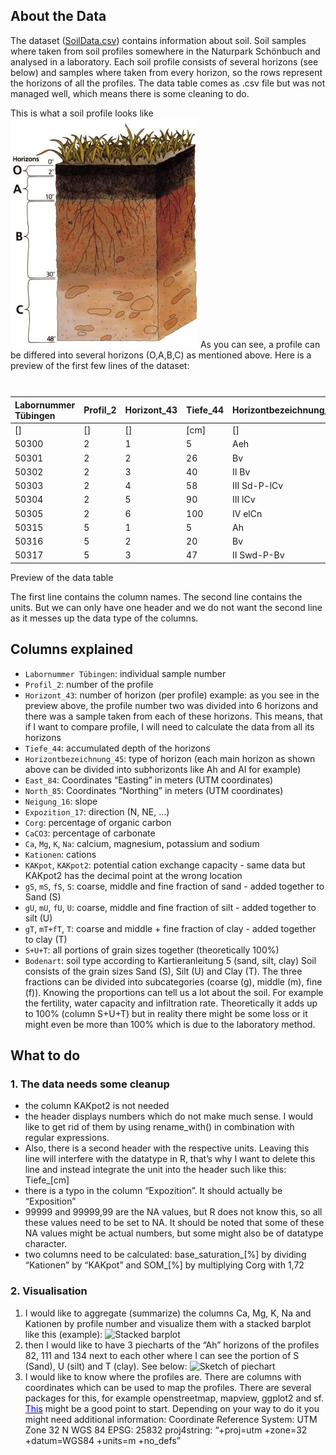 ## About the Data

The dataset ([SoilData.csv](SoilData.csv)) contains information about
soil. Soil samples where taken from soil profiles somewhere in the
Naturpark Schönbuch and analysed in a laboratory. Each soil profile
consists of several horizons (see below) and samples where taken from
every horizon, so the rows represent the horizons of all the profiles.
The data table comes as .csv file but was not managed well, which means
there is some cleaning to do.

This is what a soil profile looks like ![soil profile](soilprofile.jpg)
As you can see, a profile can be differed into several horizons
(O,A,B,C) as mentioned above. Here is a preview of the first few lines
of the dataset:

<table style="width:100%;">
<caption>Preview of the data table</caption>
<colgroup>
<col style="width: 7%" />
<col style="width: 3%" />
<col style="width: 4%" />
<col style="width: 3%" />
<col style="width: 8%" />
<col style="width: 2%" />
<col style="width: 3%" />
<col style="width: 3%" />
<col style="width: 5%" />
<col style="width: 1%" />
<col style="width: 2%" />
<col style="width: 3%" />
<col style="width: 3%" />
<col style="width: 3%" />
<col style="width: 3%" />
<col style="width: 3%" />
<col style="width: 3%" />
<col style="width: 3%" />
<col style="width: 2%" />
<col style="width: 2%" />
<col style="width: 2%" />
<col style="width: 2%" />
<col style="width: 1%" />
<col style="width: 2%" />
<col style="width: 2%" />
<col style="width: 2%" />
<col style="width: 2%" />
<col style="width: 2%" />
<col style="width: 2%" />
<col style="width: 2%" />
<col style="width: 3%" />
</colgroup>
<thead>
<tr class="header">
<th style="text-align: left;">Labornummer Tübingen</th>
<th style="text-align: left;">Profil_2</th>
<th style="text-align: left;">Horizont_43</th>
<th style="text-align: left;">Tiefe_44</th>
<th style="text-align: left;">Horizontbezeichnung_45</th>
<th style="text-align: left;">East_84</th>
<th style="text-align: left;">North_85</th>
<th style="text-align: left;">Neigung_16</th>
<th style="text-align: left;">Expozition_17</th>
<th style="text-align: left;">Corg</th>
<th style="text-align: left;">CaCO3</th>
<th style="text-align: left;">Ca</th>
<th style="text-align: left;">Mg</th>
<th style="text-align: left;">K</th>
<th style="text-align: left;">Na</th>
<th style="text-align: left;">Kationen</th>
<th style="text-align: left;">KAKpot</th>
<th style="text-align: left;">KAKpot 2</th>
<th style="text-align: left;">gS</th>
<th style="text-align: left;">mS</th>
<th style="text-align: left;">fS</th>
<th style="text-align: left;">S</th>
<th style="text-align: left;">gU</th>
<th style="text-align: left;">mU</th>
<th style="text-align: left;">fU</th>
<th style="text-align: left;">U</th>
<th style="text-align: left;">gT</th>
<th style="text-align: left;">mT+fT</th>
<th style="text-align: left;">T</th>
<th style="text-align: left;">S+U+T</th>
<th style="text-align: left;">Bodenart</th>
</tr>
</thead>
<tbody>
<tr class="odd">
<td style="text-align: left;">[]</td>
<td style="text-align: left;">[]</td>
<td style="text-align: left;">[]</td>
<td style="text-align: left;">[cm]</td>
<td style="text-align: left;">[]</td>
<td style="text-align: left;">[]</td>
<td style="text-align: left;">[]</td>
<td style="text-align: left;">[ % ]</td>
<td style="text-align: left;">[]</td>
<td style="text-align: left;">[%]</td>
<td style="text-align: left;">[%]</td>
<td style="text-align: left;">[mmol/kg]</td>
<td style="text-align: left;">[mmol/kg]</td>
<td style="text-align: left;">[mmol/kg]</td>
<td style="text-align: left;">[mmol/kg]</td>
<td style="text-align: left;">[mmol/kg]</td>
<td style="text-align: left;">[mmol/kg]</td>
<td style="text-align: left;">[cmol/kg]</td>
<td style="text-align: left;">[%]</td>
<td style="text-align: left;">[%]</td>
<td style="text-align: left;">[%]</td>
<td style="text-align: left;">[%]</td>
<td style="text-align: left;">[%]</td>
<td style="text-align: left;">[%]</td>
<td style="text-align: left;">[%]</td>
<td style="text-align: left;">[%]</td>
<td style="text-align: left;">[%]</td>
<td style="text-align: left;">[%]</td>
<td style="text-align: left;">[%]</td>
<td style="text-align: left;">[%]</td>
<td style="text-align: left;">[]</td>
</tr>
<tr class="even">
<td style="text-align: left;">50300</td>
<td style="text-align: left;">2</td>
<td style="text-align: left;">1</td>
<td style="text-align: left;">5</td>
<td style="text-align: left;">Aeh</td>
<td style="text-align: left;">498818</td>
<td style="text-align: left;">5380428</td>
<td style="text-align: left;">0</td>
<td style="text-align: left;">99999,99</td>
<td style="text-align: left;">3,99</td>
<td style="text-align: left;">0</td>
<td style="text-align: left;">20,56</td>
<td style="text-align: left;">3,79</td>
<td style="text-align: left;">1,12</td>
<td style="text-align: left;">0,50</td>
<td style="text-align: left;">25,46</td>
<td style="text-align: left;">110,85</td>
<td style="text-align: left;">11,08</td>
<td style="text-align: left;">40,86</td>
<td style="text-align: left;">27,71</td>
<td style="text-align: left;">10,97</td>
<td style="text-align: left;">79,50</td>
<td style="text-align: left;">3,40</td>
<td style="text-align: left;">5,60</td>
<td style="text-align: left;">4,00</td>
<td style="text-align: left;">13,00</td>
<td style="text-align: left;">3,60</td>
<td style="text-align: left;">3,70</td>
<td style="text-align: left;">7,30</td>
<td style="text-align: left;">99,80</td>
<td style="text-align: left;">Sl2</td>
</tr>
<tr class="odd">
<td style="text-align: left;">50301</td>
<td style="text-align: left;">2</td>
<td style="text-align: left;">2</td>
<td style="text-align: left;">26</td>
<td style="text-align: left;">Bv</td>
<td style="text-align: left;">498818</td>
<td style="text-align: left;">5380428</td>
<td style="text-align: left;">0</td>
<td style="text-align: left;">99999,99</td>
<td style="text-align: left;">0,13</td>
<td style="text-align: left;">0</td>
<td style="text-align: left;">0,05</td>
<td style="text-align: left;">0,41</td>
<td style="text-align: left;">0,25</td>
<td style="text-align: left;">0,50</td>
<td style="text-align: left;">0,50</td>
<td style="text-align: left;">33,14</td>
<td style="text-align: left;">3,31</td>
<td style="text-align: left;">57,34</td>
<td style="text-align: left;">19,04</td>
<td style="text-align: left;">6,72</td>
<td style="text-align: left;">83,10</td>
<td style="text-align: left;">2,50</td>
<td style="text-align: left;">3,50</td>
<td style="text-align: left;">3,30</td>
<td style="text-align: left;">9,30</td>
<td style="text-align: left;">3,40</td>
<td style="text-align: left;">4,10</td>
<td style="text-align: left;">7,50</td>
<td style="text-align: left;">99,90</td>
<td style="text-align: left;">St2</td>
</tr>
<tr class="even">
<td style="text-align: left;">50302</td>
<td style="text-align: left;">2</td>
<td style="text-align: left;">3</td>
<td style="text-align: left;">40</td>
<td style="text-align: left;">II Bv</td>
<td style="text-align: left;">498818</td>
<td style="text-align: left;">5380428</td>
<td style="text-align: left;">0</td>
<td style="text-align: left;">99999,99</td>
<td style="text-align: left;">0,70</td>
<td style="text-align: left;">0</td>
<td style="text-align: left;">0,05</td>
<td style="text-align: left;">0,10</td>
<td style="text-align: left;">0,25</td>
<td style="text-align: left;">0,50</td>
<td style="text-align: left;">0,50</td>
<td style="text-align: left;">49,16</td>
<td style="text-align: left;">4,92</td>
<td style="text-align: left;">33,65</td>
<td style="text-align: left;">30,71</td>
<td style="text-align: left;">10,37</td>
<td style="text-align: left;">74,72</td>
<td style="text-align: left;">3,70</td>
<td style="text-align: left;">6,10</td>
<td style="text-align: left;">5,30</td>
<td style="text-align: left;">15,10</td>
<td style="text-align: left;">4,30</td>
<td style="text-align: left;">5,70</td>
<td style="text-align: left;">10,00</td>
<td style="text-align: left;">99,82</td>
<td style="text-align: left;">Sl3</td>
</tr>
<tr class="odd">
<td style="text-align: left;">50303</td>
<td style="text-align: left;">2</td>
<td style="text-align: left;">4</td>
<td style="text-align: left;">58</td>
<td style="text-align: left;">III Sd-P-lCv</td>
<td style="text-align: left;">498818</td>
<td style="text-align: left;">5380428</td>
<td style="text-align: left;">0</td>
<td style="text-align: left;">99999,99</td>
<td style="text-align: left;">0,14</td>
<td style="text-align: left;">0</td>
<td style="text-align: left;">58,55</td>
<td style="text-align: left;">40,37</td>
<td style="text-align: left;">2,14</td>
<td style="text-align: left;">0,50</td>
<td style="text-align: left;">101,07</td>
<td style="text-align: left;">143,74</td>
<td style="text-align: left;">14,37</td>
<td style="text-align: left;">21,17</td>
<td style="text-align: left;">23,79</td>
<td style="text-align: left;">9,44</td>
<td style="text-align: left;">54,40</td>
<td style="text-align: left;">1,50</td>
<td style="text-align: left;">2,20</td>
<td style="text-align: left;">2,50</td>
<td style="text-align: left;">6,20</td>
<td style="text-align: left;">4,20</td>
<td style="text-align: left;">35,10</td>
<td style="text-align: left;">39,30</td>
<td style="text-align: left;">99,90</td>
<td style="text-align: left;">Ts3</td>
</tr>
<tr class="even">
<td style="text-align: left;">50304</td>
<td style="text-align: left;">2</td>
<td style="text-align: left;">5</td>
<td style="text-align: left;">90</td>
<td style="text-align: left;">III lCv</td>
<td style="text-align: left;">498818</td>
<td style="text-align: left;">5380428</td>
<td style="text-align: left;">0</td>
<td style="text-align: left;">99999,99</td>
<td style="text-align: left;">0,12</td>
<td style="text-align: left;">0</td>
<td style="text-align: left;">122,43</td>
<td style="text-align: left;">75</td>
<td style="text-align: left;">0,25</td>
<td style="text-align: left;">0,50</td>
<td style="text-align: left;">197,43</td>
<td style="text-align: left;">212,45</td>
<td style="text-align: left;">21,24</td>
<td style="text-align: left;">8</td>
<td style="text-align: left;">7,28</td>
<td style="text-align: left;">10,78</td>
<td style="text-align: left;">26,06</td>
<td style="text-align: left;">3,90</td>
<td style="text-align: left;">9,30</td>
<td style="text-align: left;">14,70</td>
<td style="text-align: left;">27,90</td>
<td style="text-align: left;">14,20</td>
<td style="text-align: left;">31,80</td>
<td style="text-align: left;">46,00</td>
<td style="text-align: left;">99,96</td>
<td style="text-align: left;">Tl</td>
</tr>
<tr class="odd">
<td style="text-align: left;">50305</td>
<td style="text-align: left;">2</td>
<td style="text-align: left;">6</td>
<td style="text-align: left;">100</td>
<td style="text-align: left;">IV elCn</td>
<td style="text-align: left;">498818</td>
<td style="text-align: left;">5380428</td>
<td style="text-align: left;">0</td>
<td style="text-align: left;">99999,99</td>
<td style="text-align: left;">0,04</td>
<td style="text-align: left;">0,81</td>
<td style="text-align: left;">143,19</td>
<td style="text-align: left;">77,98</td>
<td style="text-align: left;">0,25</td>
<td style="text-align: left;">0,50</td>
<td style="text-align: left;">221,17</td>
<td style="text-align: left;">221,25</td>
<td style="text-align: left;">22,13</td>
<td style="text-align: left;">5,90</td>
<td style="text-align: left;">3,40</td>
<td style="text-align: left;">5,70</td>
<td style="text-align: left;">15,00</td>
<td style="text-align: left;">3,50</td>
<td style="text-align: left;">13,60</td>
<td style="text-align: left;">19,60</td>
<td style="text-align: left;">36,70</td>
<td style="text-align: left;">17,20</td>
<td style="text-align: left;">30,40</td>
<td style="text-align: left;">47,60</td>
<td style="text-align: left;">99,30</td>
<td style="text-align: left;">Tu2</td>
</tr>
<tr class="even">
<td style="text-align: left;">50315</td>
<td style="text-align: left;">5</td>
<td style="text-align: left;">1</td>
<td style="text-align: left;">5</td>
<td style="text-align: left;">Ah</td>
<td style="text-align: left;">498795</td>
<td style="text-align: left;">5380779</td>
<td style="text-align: left;">1</td>
<td style="text-align: left;">E</td>
<td style="text-align: left;">4,69</td>
<td style="text-align: left;">0</td>
<td style="text-align: left;">9,59</td>
<td style="text-align: left;">2,49</td>
<td style="text-align: left;">0,64</td>
<td style="text-align: left;">0,50</td>
<td style="text-align: left;">12,71</td>
<td style="text-align: left;">152,26</td>
<td style="text-align: left;">15,23</td>
<td style="text-align: left;">16,61</td>
<td style="text-align: left;">32,35</td>
<td style="text-align: left;">13,49</td>
<td style="text-align: left;">62,50</td>
<td style="text-align: left;">5,10</td>
<td style="text-align: left;">6,10</td>
<td style="text-align: left;">6,70</td>
<td style="text-align: left;">17,90</td>
<td style="text-align: left;">6,60</td>
<td style="text-align: left;">13,20</td>
<td style="text-align: left;">19,80</td>
<td style="text-align: left;">100,20</td>
<td style="text-align: left;">Ls4</td>
</tr>
<tr class="odd">
<td style="text-align: left;">50316</td>
<td style="text-align: left;">5</td>
<td style="text-align: left;">2</td>
<td style="text-align: left;">20</td>
<td style="text-align: left;">Bv</td>
<td style="text-align: left;">498795</td>
<td style="text-align: left;">5380779</td>
<td style="text-align: left;">1</td>
<td style="text-align: left;">E</td>
<td style="text-align: left;">0,91</td>
<td style="text-align: left;">0</td>
<td style="text-align: left;">7,09</td>
<td style="text-align: left;">2,55</td>
<td style="text-align: left;">0,25</td>
<td style="text-align: left;">0,50</td>
<td style="text-align: left;">9,64</td>
<td style="text-align: left;">86,33</td>
<td style="text-align: left;">8,63</td>
<td style="text-align: left;">18,78</td>
<td style="text-align: left;">26,12</td>
<td style="text-align: left;">12,39</td>
<td style="text-align: left;">57,30</td>
<td style="text-align: left;">4,50</td>
<td style="text-align: left;">6,20</td>
<td style="text-align: left;">8</td>
<td style="text-align: left;">18,70</td>
<td style="text-align: left;">7,80</td>
<td style="text-align: left;">16,40</td>
<td style="text-align: left;">24,20</td>
<td style="text-align: left;">100,20</td>
<td style="text-align: left;">Ls4</td>
</tr>
<tr class="even">
<td style="text-align: left;">50317</td>
<td style="text-align: left;">5</td>
<td style="text-align: left;">3</td>
<td style="text-align: left;">47</td>
<td style="text-align: left;">II Swd-P-Bv</td>
<td style="text-align: left;">498795</td>
<td style="text-align: left;">5380779</td>
<td style="text-align: left;">1</td>
<td style="text-align: left;">E</td>
<td style="text-align: left;">0,44</td>
<td style="text-align: left;">0</td>
<td style="text-align: left;">128,22</td>
<td style="text-align: left;">27,04</td>
<td style="text-align: left;">0,25</td>
<td style="text-align: left;">0,50</td>
<td style="text-align: left;">155,26</td>
<td style="text-align: left;">207,79</td>
<td style="text-align: left;">20,78</td>
<td style="text-align: left;">2,41</td>
<td style="text-align: left;">26,98</td>
<td style="text-align: left;">4,74</td>
<td style="text-align: left;">34,13</td>
<td style="text-align: left;">1,70</td>
<td style="text-align: left;">2,50</td>
<td style="text-align: left;">4,30</td>
<td style="text-align: left;">8,50</td>
<td style="text-align: left;">8,10</td>
<td style="text-align: left;">49,10</td>
<td style="text-align: left;">57,20</td>
<td style="text-align: left;">99,83</td>
<td style="text-align: left;">Ts2</td>
</tr>
</tbody>
</table>

Preview of the data table

The first line contains the column names. The second line contains the
units. But we can only have one header and we do not want the second
line as it messes up the data type of the columns.

## Columns explained

-   `Labornummer Tübingen`: individual sample number
-   `Profil_2`: number of the profile
-   `Horizont_43`: number of horizon (per profile) example: as you see
    in the preview above, the profile number two was divided into 6
    horizons and there was a sample taken from each of these horizons.
    This means, that if I want to compare profile, I will need to
    calculate the data from all its horizons
-   `Tiefe_44`: accumulated depth of the horizons
-   `Horizontbezeichnung_45`: type of horizon (each main horizon as
    shown above can be divided into subhorizonts like Ah and Al for
    example)
-   `East_84`: Coordinates “Easting” in meters (UTM coordinates)
-   `North_85`: Coordinates “Northing” in meters (UTM coordinates)
-   `Neigung_16`: slope
-   `Expozition_17`: direction (N, NE, …)
-   `Corg`: percentage of organic carbon
-   `CaCO3`: percentage of carbonate
-   `Ca`, `Mg`, `K`, `Na`: calcium, magnesium, potassium and sodium
-   `Kationen`: cations
-   `KAKpot`, `KAKpot2`: potential cation exchange capacity - same data
    but KAKpot2 has the decimal point at the wrong location
-   `gS`, `mS`, `fS`, `S`: coarse, middle and fine fraction of sand -
    added together to Sand (S)
-   `gU`, `mU`, `fU`, `U`: coarse, middle and fine fraction of silt -
    added together to silt (U)
-   `gT`, `mT+fT`, `T`: coarse and middle + fine fraction of clay -
    added together to clay (T)
-   `S+U+T`: all portions of grain sizes together (theoretically 100%)
-   `Bodenart`: soil type according to Kartieranleitung 5 (sand, silt,
    clay) Soil consists of the grain sizes Sand (S), Silt (U) and Clay
    (T). The three fractions can be divided into subcategories (coarse
    (g), middle (m), fine (f)). Knowing the proportions can tell us a
    lot about the soil. For example the fertility, water capacity and
    infiltration rate. Theoretically it adds up to 100% (column S+U+T)
    but in reality there might be some loss or it might even be more
    than 100% which is due to the laboratory method.

## What to do

### 1. The data needs some cleanup

-   the column KAKpot2 is not needed
-   the header displays numbers which do not make much sense. I would
    like to get rid of them by using rename\_with() in combination with
    regular expressions.
-   Also, there is a second header with the respective units. Leaving
    this line will interfere with the datatype in R, that’s why I want
    to delete this line and instead integrate the unit into the header
    such like this: Tiefe\_\[cm\]
-   there is a typo in the column “Expozition”. It should actually be
    “Exposition”
-   99999 and 99999,99 are the NA values, but R does not know this, so
    all these values need to be set to NA. It should be noted that some
    of these NA values might be actual numbers, but some might also be
    of datatype character.
-   two columns need to be calculated: base\_saturation\_\[%\] by
    dividing “Kationen” by “KAKpot” and SOM\_\[%\] by multiplying Corg
    with 1,72

### 2. Visualisation

1.  I would like to aggregate (summarize) the columns Ca, Mg, K, Na and
    Kationen by profile number and visualize them with a stacked barplot
    like this (example): ![Stacked
    barplot](https://r-graph-gallery.com/48-grouped-barplot-with-ggplot2_files/figure-html/thecode4-1.png)
2.  then I would like to have 3 piecharts of the “Ah” horizons of the
    profiles 82, 111 and 134 next to each other where I can see the
    portion of S (Sand), U (silt) and T (clay). See below: ![Sketch of
    piechart](sketch_1.jpg)
3.  I would like to know where the profiles are. There are columns with
    coordinates which can be used to map the profiles. There are several
    packages for this, for example openstreetmap, mapview, ggplot2 and
    sf.
    [<span style="color:blue">This</span>](https://stackoverflow.com/questions/66827313/plotting-utm-coordinates)
    might be a good point to start. Depending on your way to do it you
    might need additional information: Coordinate Reference System: UTM
    Zone 32 N WGS 84 EPSG: 25832 proj4string: “+proj=utm +zone=32
    +datum=WGS84 +units=m +no\_defs”
